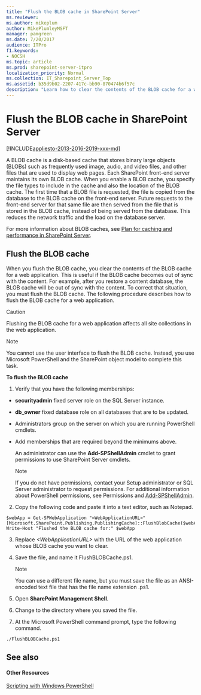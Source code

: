 ```yaml
---
title: "Flush the BLOB cache in SharePoint Server"
ms.reviewer: 
ms.author: mikeplum
author: MikePlumleyMSFT
manager: pamgreen
ms.date: 7/20/2017
audience: ITPro
f1.keywords:
- NOCSH
ms.topic: article
ms.prod: sharepoint-server-itpro
localization_priority: Normal
ms.collection: IT_Sharepoint_Server_Top
ms.assetid: b35d9b02-2207-417c-bb90-870474b6f57c
description: "Learn how to clear the contents of the BLOB cache for a web application in SharePoint Server."
---
```


# Flush the BLOB cache in SharePoint Server

[!INCLUDE[appliesto-2013-2016-2019-xxx-md](../includes/appliesto-2013-2016-2019-xxx-md.md)]
  
A BLOB cache is a disk-based cache that stores binary large objects (BLOBs) such as frequently used image, audio, and video files, and other files that are used to display web pages. Each SharePoint front-end server maintains its own BLOB cache. When you enable a BLOB cache, you specify the file types to include in the cache and also the location of the BLOB cache. The first time that a BLOB file is requested, the file is copied from the database to the BLOB cache on the front-end server. Future requests to the front-end server for that same file are then served from the file that is stored in the BLOB cache, instead of being served from the database. This reduces the network traffic and the load on the database server. 
  
For more information about BLOB caches, see [Plan for caching and performance in SharePoint Server](caching-and-performance-planning.md).
  
## Flush the BLOB cache
<a name="flush"> </a>

When you flush the BLOB cache, you clear the contents of the BLOB cache for a web application. This is useful if the BLOB cache becomes out of sync with the content. For example, after you restore a content database, the BLOB cache will be out of sync with the content. To correct that situation, you must flush the BLOB cache. The following procedure describes how to flush the BLOB cache for a web application.
  
> [!CAUTION]
> Flushing the BLOB cache for a web application affects all site collections in the web application. 
  
> [!NOTE]
> You cannot use the user interface to flush the BLOB cache. Instead, you use Microsoft PowerShell and the SharePoint object model to complete this task. 
  
 **To flush the BLOB cache**
  
1. Verify that you have the following memberships:
    
  - **securityadmin** fixed server role on the SQL Server instance. 
    
  - **db_owner** fixed database role on all databases that are to be updated. 
    
  - Administrators group on the server on which you are running PowerShell cmdlets.
    
  - Add memberships that are required beyond the minimums above.
    
    An administrator can use the **Add-SPShellAdmin** cmdlet to grant permissions to use SharePoint Server cmdlets. 
    
    > [!NOTE]
    > If you do not have permissions, contact your Setup administrator or SQL Server administrator to request permissions. For additional information about PowerShell permissions, see Permissions and [Add-SPShellAdmin](/powershell/module/sharepoint-server/Add-SPShellAdmin?view=sharepoint-ps). 
  
2. Copy the following code and paste it into a text editor, such as Notepad.
    
  ```
  $webApp = Get-SPWebApplication "<WebApplicationURL>"
  [Microsoft.SharePoint.Publishing.PublishingCache]::FlushBlobCache($webApp)
  Write-Host "Flushed the BLOB cache for:" $webApp
  ```

3. Replace  _\<WebApplicationURL\>_ with the URL of the web application whose BLOB cache you want to clear. 
    
4. Save the file, and name it FlushBLOBCache.ps1.
    
    > [!NOTE]
    > You can use a different file name, but you must save the file as an ANSI-encoded text file that has the file name extension .ps1. 
  
5. Open **SharePoint Management Shell**.
    
6. Change to the directory where you saved the file.
    
7. At the Microsoft PowerShell command prompt, type the following command.
    
  ```
  ./FlushBLOBCache.ps1
  ```

## See also
<a name="flush"> </a>

#### Other Resources

[Scripting with Windows PowerShell](https://go.microsoft.com/fwlink/p/?LinkId=193051)

